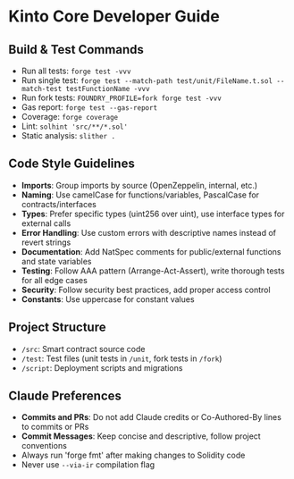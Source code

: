 # Kinto Core Developer Guide

## Build & Test Commands
- Run all tests: `forge test -vvv`
- Run single test: `forge test --match-path test/unit/FileName.t.sol --match-test testFunctionName -vvv`
- Run fork tests: `FOUNDRY_PROFILE=fork forge test -vvv`
- Gas report: `forge test --gas-report`
- Coverage: `forge coverage`
- Lint: `solhint 'src/**/*.sol'`
- Static analysis: `slither .`

## Code Style Guidelines
- **Imports**: Group imports by source (OpenZeppelin, internal, etc.)
- **Naming**: Use camelCase for functions/variables, PascalCase for contracts/interfaces
- **Types**: Prefer specific types (uint256 over uint), use interface types for external calls
- **Error Handling**: Use custom errors with descriptive names instead of revert strings
- **Documentation**: Add NatSpec comments for public/external functions and state variables
- **Testing**: Follow AAA pattern (Arrange-Act-Assert), write thorough tests for all edge cases
- **Security**: Follow security best practices, add proper access control
- **Constants**: Use uppercase for constant values

## Project Structure
- `/src`: Smart contract source code
- `/test`: Test files (unit tests in `/unit`, fork tests in `/fork`)
- `/script`: Deployment scripts and migrations

## Claude Preferences
- **Commits and PRs**: Do not add Claude credits or Co-Authored-By lines to commits or PRs
- **Commit Messages**: Keep concise and descriptive, follow project conventions
- Always run 'forge fmt' after making changes to Solidity code
- Never use `--via-ir` compilation flag

